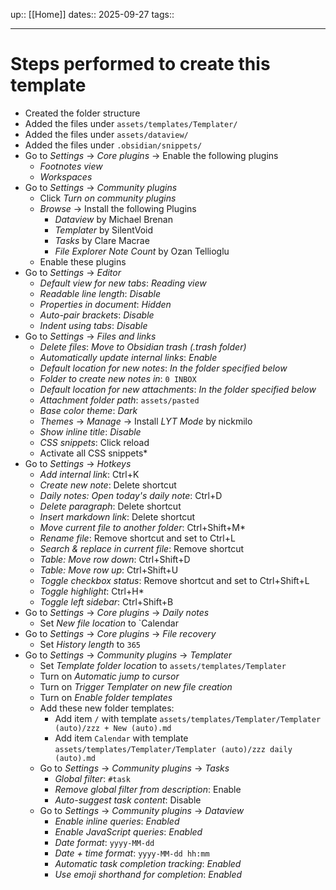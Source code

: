 
up:: [[Home]]
dates:: 2025-09-27
tags:: 

---

# Steps performed to create this template

- Created the folder structure
- Added the files under `assets/templates/Templater/`
- Added the files under `assets/dataview/`
- Added the files under `.obsidian/snippets/`
- Go to *Settings* -> *Core plugins* -> Enable the following plugins
    - *Footnotes view*
    - *Workspaces*
- Go to *Settings* -> *Community plugins*
    - Click *Turn on community plugins*
	- *Browse* -> Install the following Plugins
		- *Dataview* by Michael Brenan
		- *Templater* by SilentVoid
		- *Tasks* by Clare Macrae
		- *File Explorer Note Count* by Ozan Tellioglu
	- Enable these plugins
- Go to *Settings* -> *Editor*
    - *Default view for new tabs*: *Reading view*
    - *Readable line length*: *Disable*
    - *Properties in document*: *Hidden*
    - *Auto-pair brackets*: *Disable*
    - *Indent using tabs*: *Disable*
- Go to *Settings* -> *Files and links*
    - *Delete files*: *Move to Obsidian trash (.trash folder)*
    - *Automatically update internal links*: *Enable*
    - *Default location for new notes*: *In the folder specified below*
    - *Folder to create new notes in*: `0 INBOX`
    - *Default location for new attachments*: *In the folder specified below*
    - *Attachment folder path*: `assets/pasted`
    - *Base color theme*: *Dark*
    - *Themes* -> *Manage* -> Install *LYT Mode* by nickmilo
    - *Show inline title*: *Disable*
    - *CSS snippets*: Click reload
    - Activate all CSS snippets*
- Go to *Settings* -> *Hotkeys*
    - *Add internal link*: Ctrl+K
    - *Create new note*: Delete shortcut
    - *Daily notes: Open today's daily note*: Ctrl+D
    - *Delete paragraph*: Delete shortcut
    - *Insert markdown link*: Delete shortcut
    - *Move current file to another folder*: Ctrl+Shift+M*
    - *Rename file*: Remove shortcut and set to Ctrl+L
    - *Search & replace in current file*: Remove shortcut
    - *Table: Move row down*: Ctrl+Shift+D
    - *Table: Move row up*: Ctrl+Shift+U
    - *Toggle checkbox status*: Remove shortcut and set to Ctrl+Shift+L
    - *Toggle highlight*: Ctrl+H*
    - *Toggle left sidebar*: Ctrl+Shift+B
- Go to *Settings* -> *Core plugins* -> *Daily notes*
    - Set *New file location* to `Calendar
- Go to *Settings* -> *Core plugins* -> *File recovery*
    - Set *History length* to `365`
- Go to *Settings* -> *Community plugins* -> *Templater*
	- Set *Template folder location* to `assets/templates/Templater`
	- Turn on *Automatic jump to cursor*
	- Turn on *Trigger Templater on new file creation*
	- Turn on *Enable folder templates*
	- Add these new folder templates:
	  - Add item `/` with template `assets/templates/Templater/Templater (auto)/zzz + New (auto).md`
	  - Add item `Calendar` with template `assets/templates/Templater/Templater (auto)/zzz daily (auto).md`
  - Go to *Settings* -> *Community plugins* -> *Tasks*
      - *Global filter*: `#task`
      - *Remove global filter from description*: Enable
      - *Auto-suggest task content*: Disable
  - Go to *Settings* -> *Community plugins* -> *Dataview*
      - *Enable inline queries*: *Enabled*
      - *Enable JavaScript queries*: *Enabled*
      - *Date format*: `yyyy-MM-dd`
      - *Date + time format*: `yyyy-MM-dd hh:mm`
      - *Automatic task completion tracking*: *Enabled*
      - *Use emoji shorthand for completion*: *Enabled*
